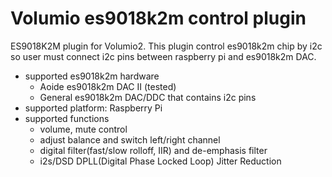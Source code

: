 # Volumio es9018k2m control plugin
ES9018K2M plugin for Volumio2. This plugin control es9018k2m chip by i2c so user must connect 
i2c pins between raspberry pi and es9018k2m DAC. 

 * supported es9018k2m hardware
   - Aoide es9018k2m DAC II (tested)
   - General es9018k2m DAC/DDC that contains i2c pins
 * supported platform: Raspberry Pi 
 * supported functions
   - volume, mute control
   - adjust balance and switch left/right channel
   - digital filter(fast/slow rolloff, IIR) and de-emphasis filter
   - i2s/DSD DPLL(Digital Phase Locked Loop) Jitter Reduction